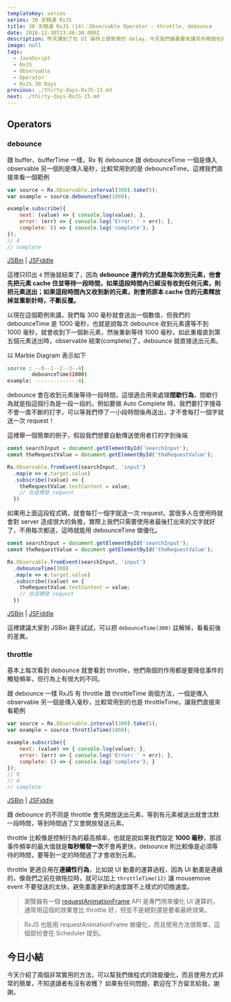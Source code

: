```yaml
---
templateKey: series
series: 30 天精通 RxJS
title: 30 天精通 RxJS (14)：Observable Operator - throttle, debounce
date: 2016-12-30T23:46:30.000Z
description: 昨天講到了在 UI 操作上很常用的 delay，今天我們接著要來講另外兩個也非常實用 operators，尤其在做效能優化時更是不可或缺的好工具！
image: null
tags:
  - JavaScript
  - RxJS
  - Observable
  - Operator
  - RxJS 30 Days
previous: ./thirty-days-RxJS-13.md
next: ./thirty-days-RxJS-15.md
---
```


Operators
------

### debounce

跟 buffer、bufferTime 一樣，Rx 有 debounce 跟 debounceTime 一個是傳入 observable 另一個則是傳入毫秒，比較常用到的是 debounceTime，這裡我們直接來看一個範例

```javascript
var source = Rx.Observable.interval(300).take(5);
var example = source.debounceTime(1000);

example.subscribe({
    next: (value) => { console.log(value); },
    error: (err) => { console.log('Error: ' + err); },
    complete: () => { console.log('complete'); }
});
// 4
// complete
```
[JSBin](https://jsbin.com/nemepo/5/edit?js,console) | [JSFiddle](https://jsfiddle.net/s6323859/kqwk0yvp/1/)

這裡只印出 `4` 然後就結束了，因為 **debounce 運作的方式是每次收到元素，他會先把元素 cache 住並等待一段時間，如果這段時間內已經沒有收到任何元素，則把元素送出；如果這段時間內又收到新的元素，則會把原本 cache 住的元素釋放掉並重新計時，不斷反覆。**

以現在這個範例來講，我們每 300 毫秒就會送出一個數值，但我們的 debounceTime 是 1000 毫秒，也就是說每次 debounce 收到元素還等不到 1000 毫秒，就會收到下一個新元素，然後重新等待 1000 毫秒，如此重複直到第五個元素送出時，observable 結束(complete)了，debounce 就直接送出元素。

以 Marble Diagram 表示如下

```bash
source : --0--1--2--3--4|
        debounceTime(1000)
example: --------------4|        
```

debounce 會在收到元素後等待一段時間，這很適合用來處理**間歇行為**，間歇行為就是指這個行為是一段一段的，例如要做 Auto Complete 時，我們要打字搜尋不會一直不斷的打字，可以等我們停了一小段時間後再送出，才不會每打一個字就送一次 request！

這裡舉一個簡單的例子，假設我們想要自動傳送使用者打的字到後端

```javascript
const searchInput = document.getElementById('searchInput');
const theRequestValue = document.getElementById('theRequestValue');

Rx.Observable.fromEvent(searchInput, 'input')
  .map(e => e.target.value)
  .subscribe((value) => {
    theRequestValue.textContent = value;
    // 在這裡發 request
  })
```

如果用上面這段程式碼，就會每打一個字就送一次 request，當很多人在使用時就會對 server 造成很大的負擔，實際上我們只需要使用者最後打出來的文字就好了，不用每次都送，這時就能用 debounceTime 做優化。

```javascript
const searchInput = document.getElementById('searchInput');
const theRequestValue = document.getElementById('theRequestValue');

Rx.Observable.fromEvent(searchInput, 'input')
  .debounceTime(300)
  .map(e => e.target.value)
  .subscribe((value) => {
    theRequestValue.textContent = value;
    // 在這裡發 request
  })
```
[JSBin](https://jsbin.com/nemepo/2/edit?js,output) | [JSFiddle](https://jsfiddle.net/s6323859/kqwk0yvp/2/)

這裡建議大家到 JSBin 親手試試，可以把 `debounceTime(300)` 註解掉，看看前後的差異。


### throttle

基本上每次看到 debounce 就會看到 throttle，他們兩個的作用都是要降低事件的觸發頻率，但行為上有很大的不同。

跟 debounce 一樣 RxJS 有 throttle 跟 throttleTime 兩個方法，一個是傳入 observable 另一個是傳入毫秒，比較常用到的也是 throttleTime，讓我們直接來看範例

```javascript
var source = Rx.Observable.interval(300).take(5);
var example = source.throttleTime(1000);

example.subscribe({
    next: (value) => { console.log(value); },
    error: (err) => { console.log('Error: ' + err); },
    complete: () => { console.log('complete'); }
});
// 0
// 4
// complete
```
[JSBin](https://jsbin.com/nemepo/6/edit?js,console) | [JSFiddle](https://jsfiddle.net/s6323859/kqwk0yvp/)

跟 debounce 的不同是 throttle 會先開放送出元素，等到有元素被送出就會沈默一段時間，等到時間過了又會開放發送元素。

throttle 比較像是控制行為的最高頻率，也就是說如果我們設定 **1000 毫秒**，那該事件頻率的最大值就是**每秒觸發一次**不會再更快，debounce 則比較像是必須等待的時間，要等到一定的時間過了才會收到元素。

throttle 更適合用在**連續性行為**，比如說 UI 動畫的運算過程，因為 UI 動畫是連續的，像我們之前在做拖拉時，就可以加上 `throttleTime(12)` 讓 mousemove event 不要發送的太快，避免畫面更新的速度跟不上樣式的切換速度。

> 瀏覽器有一個 [requestAnimationFrame](https://developer.mozilla.org/zh-TW/docs/Web/API/Window.requestAnimationFrame) API 是專門用來優化 UI 運算的，通常用這個的效果會比 throttle 好，但並不是絕對還是要看最終效果。

> RxJS 也能用 requestAnimationFrame 做優化，而且使用方法很簡單，這個部份會在 Scheduler 提到。

今日小結
------

今天介紹了兩個非常實用的方法，可以幫我們做程式的效能優化，而且使用方式非常的簡單，不知道讀者有沒有收穫？ 如果有任何問題，歡迎在下方留言給我，謝謝。

